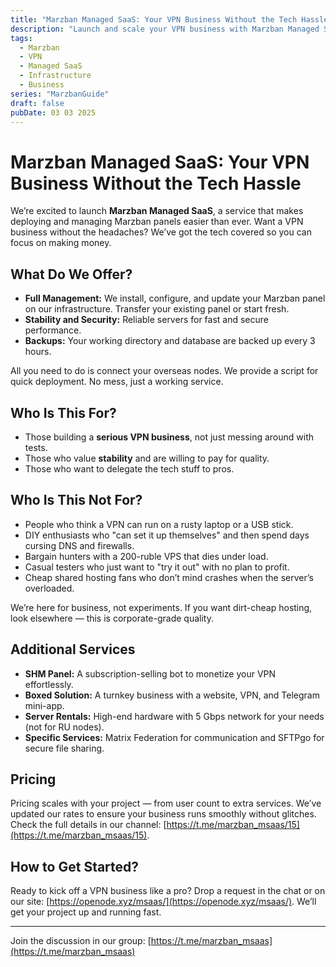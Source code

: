 ```yaml
---
title: "Marzban Managed SaaS: Your VPN Business Without the Tech Hassle"
description: "Launch and scale your VPN business with Marzban Managed SaaS — we handle the setup, maintenance, and stability of Marzban panels. Discover how to start a serious project without the fuss."
tags:
  - Marzban
  - VPN
  - Managed SaaS
  - Infrastructure
  - Business
series: "MarzbanGuide"
draft: false
pubDate: 03 03 2025
---
```


# Marzban Managed SaaS: Your VPN Business Without the Tech Hassle

We’re excited to launch **Marzban Managed SaaS**, a service that makes deploying and managing Marzban panels easier than ever. Want a VPN business without the headaches? We’ve got the tech covered so you can focus on making money.

## What Do We Offer?

- **Full Management:** We install, configure, and update your Marzban panel on our infrastructure. Transfer your existing panel or start fresh.
- **Stability and Security:** Reliable servers for fast and secure performance.
- **Backups:** Your working directory and database are backed up every 3 hours.

All you need to do is connect your overseas nodes. We provide a script for quick deployment. No mess, just a working service.

## Who Is This For?

- Those building a **serious VPN business**, not just messing around with tests.
- Those who value **stability** and are willing to pay for quality.
- Those who want to delegate the tech stuff to pros.

## Who Is This Not For?

- People who think a VPN can run on a rusty laptop or a USB stick.
- DIY enthusiasts who "can set it up themselves" and then spend days cursing DNS and firewalls.
- Bargain hunters with a 200-ruble VPS that dies under load.
- Casual testers who just want to "try it out" with no plan to profit.
- Cheap shared hosting fans who don’t mind crashes when the server’s overloaded.

We’re here for business, not experiments. If you want dirt-cheap hosting, look elsewhere — this is corporate-grade quality.

## Additional Services

- **SHM Panel:** A subscription-selling bot to monetize your VPN effortlessly.
- **Boxed Solution:** A turnkey business with a website, VPN, and Telegram mini-app.
- **Server Rentals:** High-end hardware with 5 Gbps network for your needs (not for RU nodes).
- **Specific Services:** Matrix Federation for communication and SFTPgo for secure file sharing.

## Pricing

Pricing scales with your project — from user count to extra services. We’ve updated our rates to ensure your business runs smoothly without glitches. Check the full details in our channel: [https://t.me/marzban_msaas/15](https://t.me/marzban_msaas/15).

## How to Get Started?

Ready to kick off a VPN business like a pro? Drop a request in the chat or on our site: [https://openode.xyz/msaas/](https://openode.xyz/msaas/). We’ll get your project up and running fast.

---

Join the discussion in our group: [https://t.me/marzban_msaas](https://t.me/marzban_msaas)
